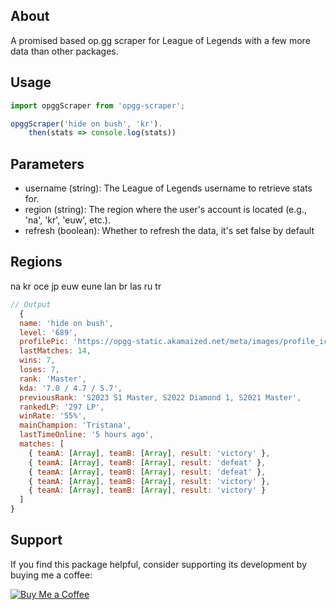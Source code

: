 ## About

A promised based op.gg scraper for League of Legends with a few more data than 
other packages.


## Usage

```javascript
import opggScraper from 'opgg-scraper';

opggScraper('hide on bush', 'kr').
    then(stats => console.log(stats))       
```

## Parameters
- username (string): The League of Legends username to retrieve stats for.
- region (string): The region where the user's account is located (e.g., 'na', 'kr', 'euw', etc.).
- refresh (boolean): Whether to refresh the data, it's set false by default


## Regions

na kr oce jp euw eune lan br las ru tr



```javascript
// Output
  {
  name: 'hide on bush',
  level: '689',
  profilePic: 'https://opgg-static.akamaized.net/meta/images/profile_icons/profileIcon6.jpg?image=q_auto,f_png,w_auto&v=1693456151155',
  lastMatches: 14,
  wins: 7,
  loses: 7,
  rank: 'Master',
  kda: '7.0 / 4.7 / 5.7',
  previousRank: 'S2023 S1 Master, S2022 Diamond 1, S2021 Master',
  rankedLP: '297 LP',
  winRate: '55%',
  mainChampion: 'Tristana',
  lastTimeOnline: '5 hours ago',
  matches: [
    { teamA: [Array], teamB: [Array], result: 'victory' },
    { teamA: [Array], teamB: [Array], result: 'defeat' },
    { teamA: [Array], teamB: [Array], result: 'defeat' },
    { teamA: [Array], teamB: [Array], result: 'victory' },
    { teamA: [Array], teamB: [Array], result: 'victory' }
  ]
}

```
## Support
If you find this package helpful, consider supporting its development by buying me a coffee:

[![Buy Me a Coffee](https://cdn.ko-fi.com/cdn/kofi2.png?v=3)](https://ko-fi.com/kaycm)


